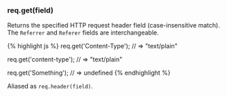<!---
 Copyright (c) 2016 StrongLoop, IBM, and Express Contributors
 License: MIT
-->

<h3 id='req.get'>req.get(field)</h3>

Returns the specified HTTP request header field (case-insensitive match).
The `Referrer` and `Referer` fields are interchangeable.

{% highlight js %}
req.get('Content-Type');
// => "text/plain"

req.get('content-type');
// => "text/plain"

req.get('Something');
// => undefined
{% endhighlight %}

Aliased as `req.header(field)`.
